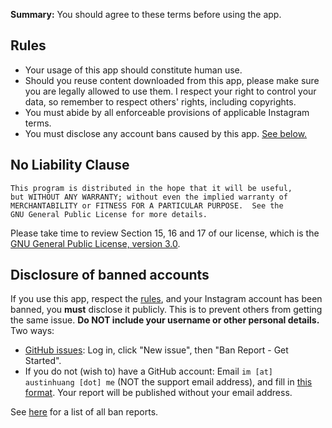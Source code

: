 **Summary:** You should agree to these terms before using the app.

## Rules

* Your usage of this app should constitute human use.
* Should you reuse content downloaded from this app, please make sure you are legally allowed to use them. I respect your right to control your data, so remember to respect others' rights, including copyrights.
* You must abide by all enforceable provisions of applicable Instagram terms.
* You must disclose any account bans caused by this app. [See below.](#disclosure-of-banned-accounts)

## No Liability Clause

```
This program is distributed in the hope that it will be useful,
but WITHOUT ANY WARRANTY; without even the implied warranty of
MERCHANTABILITY or FITNESS FOR A PARTICULAR PURPOSE.  See the
GNU General Public License for more details.
```

Please take time to review Section 15, 16 and 17 of our license, which is the [GNU General Public License, version 3.0](https://www.gnu.org/licenses/gpl-3.0.html).

## Disclosure of banned accounts

If you use this app, respect the [rules](#rules), and your Instagram account has been banned, you **must** disclose it publicly. This is to prevent others from getting the same issue. **Do NOT include your username or other personal details.** Two ways:

* [GitHub issues](https://github.com/austinhuang0131/instagrabber/issues): Log in, click "New issue", then "Ban Report - Get Started".
* If you do not (wish to) have a GitHub account: Email `im [at] austinhuang [dot] me` (NOT the support email address), and fill in [this format](https://raw.githubusercontent.com/austinhuang0131/instagrabber/master/.github/ISSUE_TEMPLATE/ban_report.md). Your report will be published without your email address.

See [here](https://github.com/austinhuang0131/instagrabber/issues?q=is%3Aissue+label%3A%22BAN+REPORT%22) for a list of all ban reports.